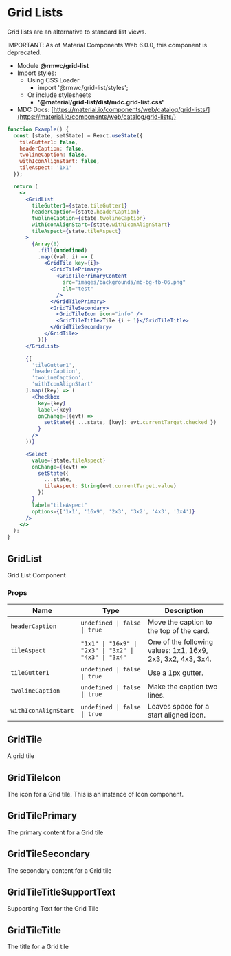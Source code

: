# Grid Lists

Grid lists are an alternative to standard list views.

IMPORTANT: As of Material Components Web 6.0.0, this component is deprecated.

- Module **@rmwc/grid-list**
- Import styles:
  - Using CSS Loader
    - import '@rmwc/grid-list/styles';
  - Or include stylesheets
    - **'@material/grid-list/dist/mdc.grid-list.css'**
- MDC Docs: [https://material.io/components/web/catalog/grid-lists/](https://material.io/components/web/catalog/grid-lists/)

```jsx
function Example() {
  const [state, setState] = React.useState({
    tileGutter1: false,
    headerCaption: false,
    twolineCaption: false,
    withIconAlignStart: false,
    tileAspect: '1x1'
  });

  return (
    <>
      <GridList
        tileGutter1={state.tileGutter1}
        headerCaption={state.headerCaption}
        twolineCaption={state.twolineCaption}
        withIconAlignStart={state.withIconAlignStart}
        tileAspect={state.tileAspect}
      >
        {Array(8)
          .fill(undefined)
          .map((val, i) => (
            <GridTile key={i}>
              <GridTilePrimary>
                <GridTilePrimaryContent
                  src="images/backgrounds/mb-bg-fb-06.png"
                  alt="test"
                />
              </GridTilePrimary>
              <GridTileSecondary>
                <GridTileIcon icon="info" />
                <GridTileTitle>Tile {i + 1}</GridTileTitle>
              </GridTileSecondary>
            </GridTile>
          ))}
      </GridList>

      {[
        'tileGutter1',
        'headerCaption',
        'twoLineCaption',
        'withIconAlignStart'
      ].map((key) => (
        <Checkbox
          key={key}
          label={key}
          onChange={(evt) =>
            setState({ ...state, [key]: evt.currentTarget.checked })
          }
        />
      ))}

      <Select
        value={state.tileAspect}
        onChange={(evt) =>
          setState({
            ...state,
            tileAspect: String(evt.currentTarget.value)
          })
        }
        label="tileAspect"
        options={['1x1', '16x9', '2x3', '3x2', '4x3', '3x4']}
      />
    </>
  );
}
```

## GridList

Grid List Component

### Props

| Name                 | Type                                                  | Description                                                 |
| -------------------- | ----------------------------------------------------- | ----------------------------------------------------------- |
| `headerCaption`      | `undefined \| false \| true`                          | Move the caption to the top of the card.                    |
| `tileAspect`         | `"1x1" \| "16x9" \| "2x3" \| "3x2" \| "4x3" \| "3x4"` | One of the following values: 1x1, 16x9, 2x3, 3x2, 4x3, 3x4. |
| `tileGutter1`        | `undefined \| false \| true`                          | Use a 1px gutter.                                           |
| `twolineCaption`     | `undefined \| false \| true`                          | Make the caption two lines.                                 |
| `withIconAlignStart` | `undefined \| false \| true`                          | Leaves space for a start aligned icon.                      |

## GridTile

A grid tile

## GridTileIcon

The icon for a Grid tile. This is an instance of Icon component.


## GridTilePrimary

The primary content for a Grid tile

## GridTileSecondary

The secondary content for a Grid tile

## GridTileTitleSupportText

Supporting Text for the Grid Tile

## GridTileTitle

The title for a Grid tile
